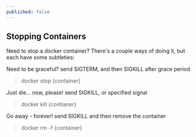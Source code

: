 ```yaml
---
published: false
---
```


## Stopping Containers
Need to stop a docker container? There's a couple ways of doing it, but each have some subtleties:

Need to be graceful? send SIGTERM, and then SIGKILL after grace period
>docker stop {container}

Just die... now, please! send SIGKILL, or specified signal
>docker kill {contianer}

Go away - forever! send SIGKILL and then remove the container
>docker rm -f {container}